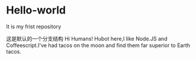 # Hello-world
It is my frist repository

这是默认的一个分支结构
Hi Humans!
Hubot here,I like Node.JS and Coffeescript.I've had tacos on the moon and find them far superior to Earth tacos.
